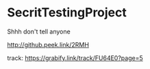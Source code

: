 # SecritTestingProject
Shhh don't tell anyone

http://github.peek.link/2RMH

track: https://grabify.link/track/FU64E0?page=5

